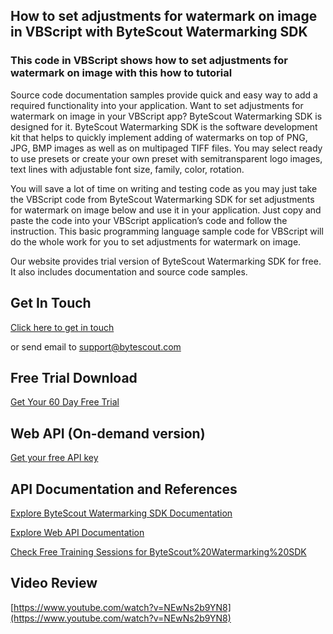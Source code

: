 ## How to set adjustments for watermark on image in VBScript with ByteScout Watermarking SDK

### This code in VBScript shows how to set adjustments for watermark on image with this how to tutorial

Source code documentation samples provide quick and easy way to add a required functionality into your application. Want to set adjustments for watermark on image in your VBScript app? ByteScout Watermarking SDK is designed for it. ByteScout Watermarking SDK is the software development kit that helps to quickly implement adding of watermarks on top of PNG, JPG, BMP images as well as on multipaged TIFF files. You may select ready to use presets or create your own preset with semitransparent logo images, text lines with adjustable font size, family, color, rotation.

You will save a lot of time on writing and testing code as you may just take the VBScript code from ByteScout Watermarking SDK for set adjustments for watermark on image below and use it in your application. Just copy and paste the code into your VBScript application’s code and follow the instruction. This basic programming language sample code for VBScript will do the whole work for you to set adjustments for watermark on image.

Our website provides trial version of ByteScout Watermarking SDK for free. It also includes documentation and source code samples.

## Get In Touch

[Click here to get in touch](https://bytescout.zendesk.com/hc/en-us/requests/new?subject=ByteScout%20Watermarking%20SDK%20Question)

or send email to [support@bytescout.com](mailto:support@bytescout.com?subject=ByteScout%20Watermarking%20SDK%20Question) 

## Free Trial Download

[Get Your 60 Day Free Trial](https://bytescout.com/download/web-installer?utm_source=github-readme)

## Web API (On-demand version)

[Get your free API key](https://pdf.co/documentation/api?utm_source=github-readme)

## API Documentation and References

[Explore ByteScout Watermarking SDK Documentation](https://bytescout.com/documentation/index.html?utm_source=github-readme)

[Explore Web API Documentation](https://pdf.co/documentation/api?utm_source=github-readme)

[Check Free Training Sessions for ByteScout%20Watermarking%20SDK](https://academy.bytescout.com/)

## Video Review

[https://www.youtube.com/watch?v=NEwNs2b9YN8](https://www.youtube.com/watch?v=NEwNs2b9YN8)